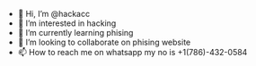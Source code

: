 - 👋 Hi, I’m @hackacc
- 👀 I’m interested in hacking
- 🌱 I’m currently learning phising
- 💞️ I’m looking to collaborate on phising website
- 📫 How to reach me on whatsapp my no is +1(786)-432-0584

<!---
hackacc/hackacc is a ✨ special ✨ repository because its `README.md` (this file) appears on your GitHub profile.
You can click the Preview link to take a look at your changes.
--->
